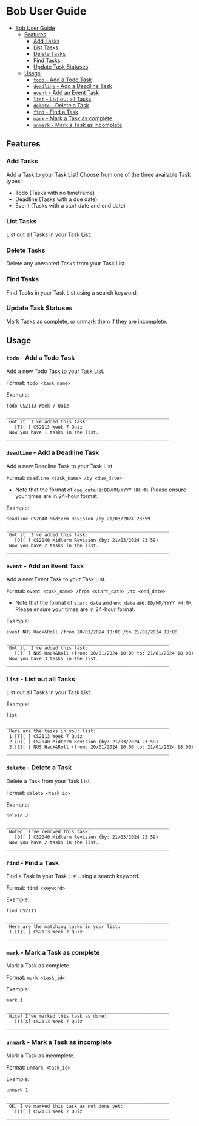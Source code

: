 # Bob User Guide

<!-- TOC -->
* [Bob User Guide](#bob-user-guide)
  * [Features](#features-)
    * [Add Tasks](#add-tasks)
    * [List Tasks](#list-tasks)
    * [Delete Tasks](#delete-tasks)
    * [Find Tasks](#find-tasks)
    * [Update Task Statuses](#update-task-statuses)
  * [Usage](#usage)
    * [`todo` - Add a Todo Task](#todo---add-a-todo-task)
    * [`deadline` - Add a Deadline Task](#deadline---add-a-deadline-task)
    * [`event` - Add an Event Task](#event---add-an-event-task)
    * [`list` - List out all Tasks](#list---list-out-all-tasks)
    * [`delete` - Delete a Task](#delete---delete-a-task)
    * [`find` - Find a Task](#find---find-a-task)
    * [`mark` - Mark a Task as complete](#mark---mark-a-task-as-complete)
    * [`unmark` - Mark a Task as incomplete](#unmark---mark-a-task-as-incomplete)
<!-- TOC -->

## Features 

### Add Tasks

Add a Task to your Task List! Choose from one of the three available Task types:
* Todo (Tasks with no timeframe)
* Deadline (Tasks with a due date)
* Event (Tasks with a start date and end date)

### List Tasks

List out all Tasks in your Task List.

### Delete Tasks

Delete any unwanted Tasks from your Task List.

### Find Tasks

Find Tasks in your Task List using a search keyword.

### Update Task Statuses

Mark Tasks as complete, or unmark them if they are incomplete.

## Usage

### `todo` - Add a Todo Task

Add a new Todo Task to your Task List.

Format: `todo <task_name>`

Example: 

`todo CS2113 Week 7 Quiz`

```
____________________________________________________________
 Got it. I've added this task:
   [T][ ] CS2113 Week 7 Quiz
 Now you have 1 tasks in the list.
____________________________________________________________
```

### `deadline` - Add a Deadline Task

Add a new Deadline Task to your Task List.

Format: `deadline <task_name> /by <due_date>`
* Note that the format of `due_date` is: `DD/MM/YYYY HH:MM`. Please ensure your times are in 24-hour format.

Example:

`deadline CS2040 Midterm Revision /by 21/03/2024 23:59`

```
____________________________________________________________
 Got it. I've added this task:
   [D][ ] CS2040 Midterm Revision (by: 21/03/2024 23:59)
 Now you have 2 tasks in the list.
____________________________________________________________
```

### `event` - Add an Event Task

Add a new Event Task to your Task List.

Format: `event <task_name> /from <start_date> /to <end_date>`
* Note that the format of `start_date` and `end_date` are: `DD/MM/YYYY HH:MM`. 
Please ensure your times are in 24-hour format.

Example:

`event NUS Hack&Roll /from 20/01/2024 10:00 /to 21/01/2024 18:00`

```
____________________________________________________________
 Got it. I've added this task:
   [E][ ] NUS Hack&Roll (from: 20/01/2024 10:00 to: 21/01/2024 18:00)
 Now you have 3 tasks in the list.
____________________________________________________________
```

### `list` - List out all Tasks

List out all Tasks in your Task List.

Example:

`list`

```
____________________________________________________________
 Here are the tasks in your list:
 1.[T][ ] CS2113 Week 7 Quiz
 2.[D][ ] CS2040 Midterm Revision (by: 21/03/2024 23:59)
 3.[E][ ] NUS Hack&Roll (from: 20/01/2024 10:00 to: 21/01/2024 18:00)
____________________________________________________________
```

### `delete` - Delete a Task

Delete a Task from your Task List.

Format: `delete <task_id>`

Example:

`delete 2`

```
____________________________________________________________
 Noted. I've removed this task:
   [D][ ] CS2040 Midterm Revision (by: 21/03/2024 23:59)
 Now you have 2 tasks in the list.
____________________________________________________________
```

### `find` - Find a Task

Find a Task in your Task List using a search keyword.

Format: `find <keyword>`

Example:

`find CS2113`

```
____________________________________________________________
 Here are the matching tasks in your list:
 1.[T][ ] CS2113 Week 7 Quiz
____________________________________________________________
```

### `mark` - Mark a Task as complete

Mark a Task as complete.

Format: `mark <task_id>`

Example:

`mark 1`

```
____________________________________________________________
 Nice! I've marked this task as done:
   [T][X] CS2113 Week 7 Quiz
____________________________________________________________
```

### `unmark` - Mark a Task as incomplete

Mark a Task as incomplete.

Format: `unmark <task_id>`

Example:

`unmark 1`

```
____________________________________________________________
 OK, I've marked this task as not done yet:
   [T][ ] CS2113 Week 7 Quiz
____________________________________________________________
```